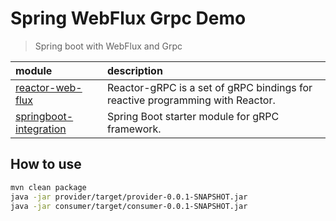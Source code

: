 # Spring WebFlux Grpc Demo
> Spring boot with WebFlux and Grpc

| module | description |
|:-------|:------------|
|[reactor-web-flux](https://github.com/salesforce/reactive-grpc/tree/master/reactor)|Reactor-gRPC is a set of gRPC bindings for reactive programming with Reactor.|
|[springboot-integration](https://yidongnan.github.io/grpc-spring-boot-starter/zh-CN/server/getting-started.html)|Spring Boot starter module for gRPC framework.|

## How to use
```bash
mvn clean package
java -jar provider/target/provider-0.0.1-SNAPSHOT.jar
java -jar consumer/target/consumer-0.0.1-SNAPSHOT.jar
```